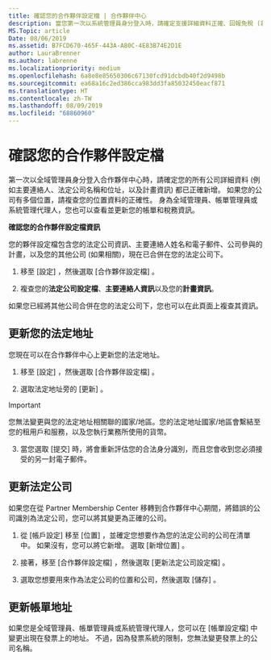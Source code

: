 ```yaml
---
title: 確認您的合作夥伴設定檔 | 合作夥伴中心
description: 當您第一次以系統管理員身分登入時，請確定支援詳細資料正確、回報免稅 (若適用)，並複查設定檔中的連絡人資訊。
MS.Topic: article
Date: 08/06/2019
ms.assetid: B7FCD670-465F-443A-A80C-4E83B74E2D1E
author: LauraBrenner
ms.author: labrenne
ms.localizationpriority: medium
ms.openlocfilehash: 6a8e8e85650306c67130fcd91dcbdb40f2d9498b
ms.sourcegitcommit: ea68a16c2ed386cca983dd3fa85032450eacf871
ms.translationtype: HT
ms.contentlocale: zh-TW
ms.lasthandoff: 08/09/2019
ms.locfileid: "68860960"
---
```

# <a name="verify-your-partner-profile"></a>確認您的合作夥伴設定檔

第一次以全域管理員身分登入合作夥伴中心時，請確定您的所有公司詳細資料 (例如主要連絡人、法定公司名稱和位址，以及計畫資訊) 都已正確新增。 如果您的公司有多個位置，請複查您的位置資料的正確性。 身為全域管理員、帳單管理員或系統管理代理人，您也可以查看並更新您的帳單和稅務資訊。 

**確認您的合作夥伴設定檔資訊**

您的夥伴設定檔包含您的法定公司資訊、主要連絡人姓名和電子郵件、公司參與的計畫，以及您的其他公司 (如果相關)，現在已合併在您的法定公司下。

1.  移至 [設定]  ，然後選取 [合作夥伴設定檔]  。

2.  複查您的**法定公司設定檔**、**主要連絡人資訊**以及您的**計畫資訊**。

如果您已經將其他公司合併在您的法定公司下，您也可以在此頁面上複查其資訊。

## <a name="update-your-legal-address"></a>更新您的法定地址

您現在可以在合作夥伴中心上更新您的法定地址。

1. 移至 [設定]  ，然後選取 [合作夥伴設定檔]  。 

2. 選取法定地址旁的 [更新]  。 

>[!Important]
>您無法變更與您的法定地址相關聯的國家/地區。您的法定地址國家/地區會繫結至您的租用戶和服務，以及您執行業務所使用的貨幣。 

3. 當您選取 [提交]  時，將會重新評估您的合法身分識別，而且您會收到您必須接受的另一封電子郵件。

## <a name="update-legal-business"></a>更新法定公司

如果您在從 Partner Membership Center 移轉到合作夥伴中心期間，將錯誤的公司識別為法定公司，您可以將其變更為正確的公司。

1. 從 [帳戶設定]  移至 [位置]  ，並確定您想要作為您的法定公司的公司在清單中。 如果沒有，您可以將它新增。 選取 [新增位置]  。

2.  接著，移至 [合作夥伴設定檔]  ，然後選取 [更新法定公司設定檔]  。

3.  選取您想要用來作為法定公司的位置和公司，然後選取 [儲存]  。

## <a name="update-your-billing-address"></a>更新帳單地址

如果您是全域管理員、帳單管理員或系統管理代理人，您可以在 [帳單設定檔]  中變更出現在發票上的地址。 不過，因為發票系統的限制，您無法變更發票上的公司名稱。

 


